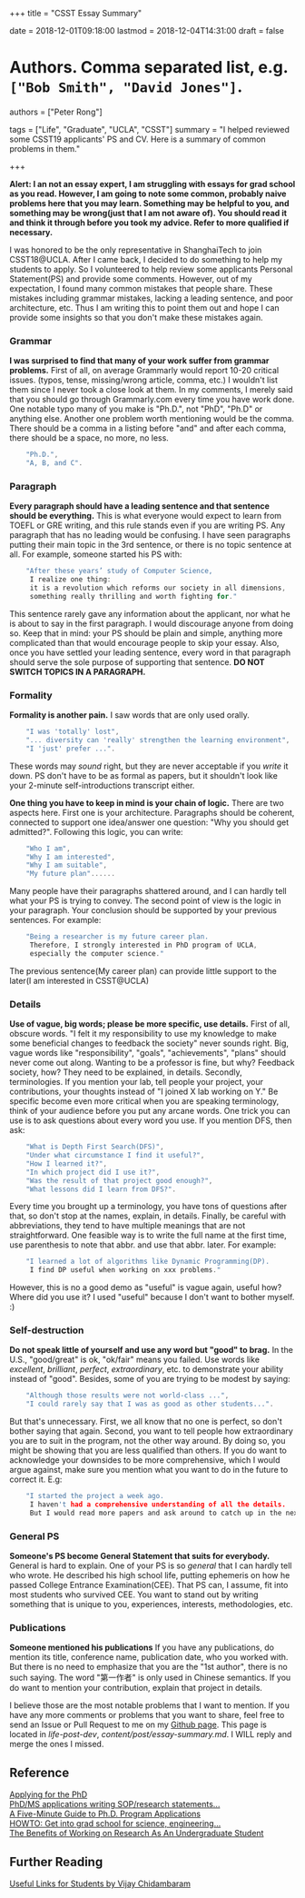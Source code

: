 +++
title = "CSST Essay Summary"

date = 2018-12-01T09:18:00
lastmod = 2018-12-04T14:31:00
draft = false

# Authors. Comma separated list, e.g. `["Bob Smith", "David Jones"]`.
authors = ["Peter Rong"]

tags = ["Life", "Graduate", "UCLA", "CSST"]
summary = "I helped reviewed some CSST19 applicants' PS and CV. Here is a summary of common problems in them."

+++

**Alert: I an not an essay expert, I am struggling with essays for grad school as you read. 
However, I am going to note some common, probably naive problems here that you may learn.
Something may be helpful to you, and something may be wrong(just that I am not aware of).
You should read it and think it through before you took my advice. 
Refer to more qualified if necessary.**

I was honored to be the only representative in ShanghaiTech to join CSST18@UCLA. 
After I came back, I decided to do something to help my students to apply.
So I volunteered to help review some applicants Personal Statement(PS) and provide some comments.
However, out of my expectation, I found many common mistakes that people share.
These mistakes including grammar mistakes, lacking a leading sentence, and poor architecture, etc.
Thus I am writing this to point them out and hope I can provide some insights so that you don't make these mistakes again.

### Grammar
**I was surprised to find that many of your work suffer from grammar problems.**
First of all, on average Grammarly would report 10-20 critical issues. (typos, tense, missing/wrong article, comma, etc.)
I wouldn't list them since I never took a close look at them. 
In my comments, I merely said that you should go through Grammarly.com every time you have work done.
One notable typo many of you make is "Ph.D.", not "PhD", "Ph.D" or anything else.
Another one problem worth mentioning would be the comma. 
There should be a comma in a listing before "and" and after each comma, there should be a space, no more, no less.
```c
    "Ph.D.",
    "A, B, and C".
```

### Paragraph
**Every paragraph should have a leading sentence and that sentence should be everything.** 
This is what everyone would expect to learn from TOEFL or GRE writing, and this rule stands even if you are writing PS.
Any paragraph that has no leading would be confusing.
I have seen paragraphs putting their main topic in the 3rd sentence, or there is no topic sentence at all.
For example, someone started his PS with:
```c
    "After these years’ study of Computer Science, 
     I realize one thing: 
     it is a revolution which reforms our society in all dimensions, 
     something really thrilling and worth fighting for."
```
This sentence rarely gave any information about the applicant, nor what he is about to say in the first paragraph.
I would discourage anyone from doing so. 
Keep that in mind: your PS should be plain and simple, anything more complicated than that would encourage people to skip your essay.
Also, once you have settled your leading sentence, every word in that paragraph should serve the sole purpose of supporting that sentence.
**DO NOT SWITCH TOPICS IN A PARAGRAPH.**

### Formality
**Formality is another pain.**
I saw words that are only used orally.
```c
    "I was 'totally' lost", 
    "... diversity can 'really' strengthen the learning environment", 
    "I 'just' prefer ...".
```
These words may _sound_ right, but they are never acceptable if you _write_ it down.
PS don't have to be as formal as papers, but it shouldn't look like your 2-minute self-introductions transcript either.

**One thing you have to keep in mind is your chain of logic.**
There are two aspects here.
First one is your architecture. 
Paragraphs should be coherent, connected to support one idea/answer one question: "Why you should get admitted?".
Following this logic, you can write:
```c
    "Who I am",
    "Why I am interested",
    "Why I am suitable",
    "My future plan"...... 
```
Many people have their paragraphs shattered around, and I can hardly tell what your PS is trying to convey.
The second point of view is the logic in your paragraph.
Your conclusion should be supported by your previous sentences. 
For example:   
```c
    "Being a researcher is my future career plan. 
     Therefore, I strongly interested in PhD program of UCLA, 
     especially the computer science."   
```
The previous sentence(My career plan) can provide little support to the later(I am interested in CSST@UCLA) 

### Details
**Use of vague, big words; please be more specific, use details.**
First of all, obscure words.
"I felt it my responsibility to use my knowledge to make some beneficial changes to feedback the society" never sounds right.
Big, vague words like "responsibility", "goals", "achievements", "plans" should never come out along.
Wanting to be a professor is fine, but why?
Feedback society, how?
They need to be explained, in details.
Secondly, terminologies.
If you mention your lab, tell people your project, your contributions, your thoughts instead of "I joined X lab working on Y."
Be specific become even more critical when you are speaking terminology, think of your audience before you put any arcane words.
One trick you can use is to ask questions about every word you use.
If you mention DFS, then ask:  
```c
    "What is Depth First Search(DFS)",  
    "Under what circumstance I find it useful?",  
    "How I learned it?",  
    "In which project did I use it?",  
    "Was the result of that project good enough?",  
    "What lessons did I learn from DFS?".  
```
Every time you brought up a terminology, you have tons of questions after that, so don't stop at the names, explain, in details.
Finally, be careful with abbreviations, they tend to have multiple meanings that are not straightforward. 
One feasible way is to write the full name at the first time, use parenthesis to note that abbr. and use that abbr. later.
For example:  
```c
    "I learned a lot of algorithms like Dynamic Programming(DP).
     I find DP useful when working on xxx problems."
```
However, this is no a good demo as "useful" is vague again, useful how? Where did you use it?
I used "useful" because I don't want to bother myself. :)

### Self-destruction
**Do not speak little of yourself and use any word but "good" to brag.**
In the U.S., "good/great" is ok, "ok/fair" means you failed. 
Use words like _excellent_, _brilliant_, _perfect_, _extraordinary_, etc. to demonstrate your ability instead of "good".
Besides, some of you are trying to be modest by saying:
```c
    "Although those results were not world-class ...",  
    "I could rarely say that I was as good as other students...".
```
But that's unnecessary.
First, we all know that no one is perfect, so don't bother saying that again. 
Second, you want to tell people how extraordinary you are to suit in the program, not the other way around.
By doing so, you might be showing that you are less qualified than others.
If you do want to acknowledge your downsides to be more comprehensive, which I would argue against, make sure you mention what you want to do in the future to correct it.
E.g:   
```c
    "I started the project a week ago.
     I haven't had a comprehensive understanding of all the details. 
     But I would read more papers and ask around to catch up in the next week."
```

### General PS
**Someone's PS become General Statement that suits for everybody.**
General is hard to explain. 
One of your PS is so _general_ that I can hardly tell who wrote.
He described his high school life, putting ephemeris on how he passed College Entrance Examination(CEE).
That PS can, I assume, fit into most students who survived CEE.
You want to stand out by writing something that is unique to you, experiences, interests, methodologies, etc.

### Publications
**Someone mentioned his publications**
If you have any publications, do mention its title, conference name, publication date, who you worked with.
But there is no need to emphasize that you are the "1st author", there is no such saying.
The word "第一作者" is only used in Chinese semantics. 
If you do want to mention your contribution, explain that project in details.

I believe those are the most notable problems that I want to mention. 
If you have any more comments or problems that you want to share, feel free to send an Issue or Pull Request to me on my [Github page](https://github.com/DataCorrupted/peter-site/tree/life-post-dev).
This page is located in _life-post-dev_, _content/post/essay-summary.md_.
I WILL reply and merge the ones I missed.

## Reference
[Applying for the PhD](http://www.tophe.net/applying.html)  
[PhD/MS applications writing SOP/research statements...](https://threadreaderapp.com/thread/933388419589459969.html)  
[A Five-Minute Guide to Ph.D. Program Applications](http://www.pgbovine.net/PhD-application-tips.htm)  
[HOWTO: Get into grad school for science, engineering...](http://matt.might.net/articles/how-to-apply-and-get-in-to-graduate-school-in-science-mathematics-engineering-or-computer-science/)  
[The Benefits of Working on Research As An Undergraduate Student](https://cacm.acm.org/blogs/blog-cacm/173645-the-benefits-of-working-on-research-as-an-undergraduate-student/fulltext)  

## Further Reading
[Useful Links for Students by Vijay Chidambaram](http://www.cs.utexas.edu/~vijay/links.htm)